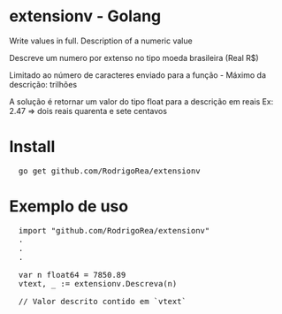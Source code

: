 # extensionv - Golang
Write values ​​in full. Description of a numeric value

Descreve um numero por extenso no tipo moeda brasileira (Real R$)

Limitado ao número de caracteres enviado para a função - Máximo da descrição: trilhões

A solução é retornar um valor do tipo float para a descrição em reais 
Ex: 2.47 => dois reais quarenta e sete centavos

# Install 
<pre>
  go get github.com/RodrigoRea/extensionv
</pre>

# Exemplo de uso 
<pre>
  import "github.com/RodrigoRea/extensionv"
  .
  .
  .
  
  var n float64 = 7850.89  
  vtext, _ := extensionv.Descreva(n)
  
  // Valor descrito contido em `vtext`
	
</pre>
